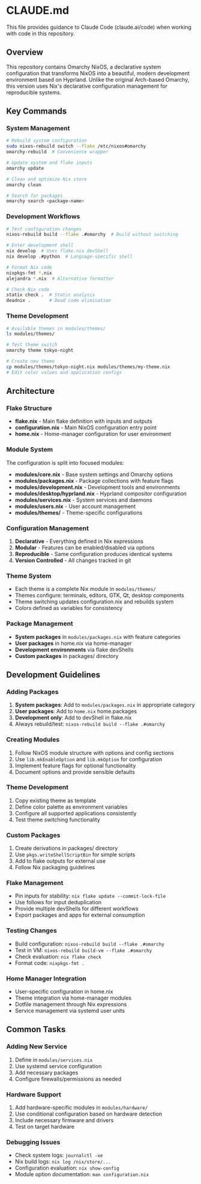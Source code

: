 # CLAUDE.md

This file provides guidance to Claude Code (claude.ai/code) when working with code in this repository.

## Overview
This repository contains Omarchy NixOS, a declarative system configuration that transforms NixOS into a beautiful, modern development environment based on Hyprland. Unlike the original Arch-based Omarchy, this version uses Nix's declarative configuration management for reproducible systems.

## Key Commands

### System Management
```bash
# Rebuild system configuration
sudo nixos-rebuild switch --flake /etc/nixos#omarchy
omarchy-rebuild  # Convenience wrapper

# Update system and flake inputs
omarchy update

# Clean and optimize Nix store
omarchy clean

# Search for packages
omarchy search <package-name>
```

### Development Workflows
```bash
# Test configuration changes
nixos-rebuild build --flake .#omarchy  # Build without switching

# Enter development shell
nix develop  # Uses flake.nix devShell
nix develop .#python  # Language-specific shell

# Format Nix code
nixpkgs-fmt *.nix
alejandra *.nix  # Alternative formatter

# Check Nix code
statix check .  # Static analysis
deadnix .       # Dead code elimination
```

### Theme Development
```bash
# Available themes in modules/themes/
ls modules/themes/

# Test theme switch
omarchy theme tokyo-night

# Create new theme
cp modules/themes/tokyo-night.nix modules/themes/my-theme.nix
# Edit color values and application configs
```

## Architecture

### Flake Structure
- **flake.nix** - Main flake definition with inputs and outputs
- **configuration.nix** - Main NixOS configuration entry point
- **home.nix** - Home-manager configuration for user environment

### Module System
The configuration is split into focused modules:
- **modules/core.nix** - Base system settings and Omarchy options
- **modules/packages.nix** - Package collections with feature flags
- **modules/development.nix** - Development tools and environments
- **modules/desktop/hyprland.nix** - Hyprland compositor configuration
- **modules/services.nix** - System services and daemons
- **modules/users.nix** - User account management
- **modules/themes/** - Theme-specific configurations

### Configuration Management
1. **Declarative** - Everything defined in Nix expressions
2. **Modular** - Features can be enabled/disabled via options
3. **Reproducible** - Same configuration produces identical systems
4. **Version Controlled** - All changes tracked in git

### Theme System
- Each theme is a complete Nix module in `modules/themes/`
- Themes configure: terminals, editors, GTK, Qt, desktop components
- Theme switching updates configuration.nix and rebuilds system
- Colors defined as variables for consistency

### Package Management
- **System packages** in `modules/packages.nix` with feature categories
- **User packages** in home.nix via home-manager
- **Development environments** via flake devShells
- **Custom packages** in packages/ directory

## Development Guidelines

### Adding Packages
1. **System packages**: Add to `modules/packages.nix` in appropriate category
2. **User packages**: Add to `home.nix` home.packages
3. **Development only**: Add to devShell in flake.nix
4. Always rebuild/test: `nixos-rebuild build --flake .#omarchy`

### Creating Modules
1. Follow NixOS module structure with options and config sections
2. Use `lib.mkEnableOption` and `lib.mkOption` for configuration
3. Implement feature flags for optional functionality
4. Document options and provide sensible defaults

### Theme Development
1. Copy existing theme as template
2. Define color palette as environment variables
3. Configure all supported applications consistently
4. Test theme switching functionality

### Custom Packages
1. Create derivations in packages/ directory
2. Use `pkgs.writeShellScriptBin` for simple scripts
3. Add to flake outputs for external use
4. Follow Nix packaging guidelines

### Flake Management
- Pin inputs for stability: `nix flake update --commit-lock-file`
- Use follows for input deduplication
- Provide multiple devShells for different workflows
- Export packages and apps for external consumption

### Testing Changes
- Build configuration: `nixos-rebuild build --flake .#omarchy`
- Test in VM: `nixos-rebuild build-vm --flake .#omarchy`
- Check evaluation: `nix flake check`
- Format code: `nixpkgs-fmt .`

### Home Manager Integration
- User-specific configuration in home.nix
- Theme integration via home-manager modules
- Dotfile management through Nix expressions
- Service management via systemd user units

## Common Tasks

### Adding New Service
1. Define in `modules/services.nix`
2. Use systemd service configuration
3. Add necessary packages
4. Configure firewalls/permissions as needed

### Hardware Support
1. Add hardware-specific modules in `modules/hardware/`
2. Use conditional configuration based on hardware detection
3. Include necessary firmware and drivers
4. Test on target hardware

### Debugging Issues
- Check system logs: `journalctl -xe`
- Nix build logs: `nix log /nix/store/...`
- Configuration evaluation: `nix show-config`
- Module option documentation: `man configuration.nix`